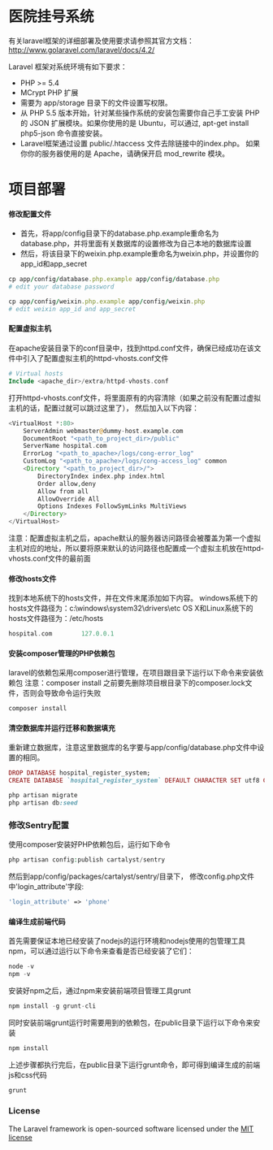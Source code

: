 医院挂号系统
=========================
有关laravel框架的详细部署及使用要求请参照其官方文档：
http://www.golaravel.com/laravel/docs/4.2/

Laravel 框架对系统环境有如下要求：

* PHP >= 5.4
* MCrypt PHP 扩展
* 需要为 app/storage 目录下的文件设置写权限。
* 从 PHP 5.5 版本开始，针对某些操作系统的安装包需要你自己手工安装 PHP 的 JSON 扩展模块。如果你使用的是 Ubuntu，可以通过,  apt-get install php5-json 命令直接安装。
* Laravel框架通过设置 public/.htaccess 文件去除链接中的index.php。 如果你你的服务器使用的是 Apache，请确保开启 mod_rewrite 模块。

项目部署
=======
#### 修改配置文件
* 首先，将app/config目录下的database.php.example重命名为database.php，并将里面有关数据库的设置修改为自己本地的数据库设置
* 然后，将该目录下的weixin.php.example重命名为weixin.php，并设置你的app_id和app_secret
```ruby
cp app/config/database.php.example app/config/database.php
# edit your database password

cp app/config/weixin.php.example app/config/weixin.php
# edit weixin app_id and app_secret
```

#### 配置虚拟主机
在apache安装目录下的conf目录中，找到httpd.conf文件，确保已经成功在该文件中引入了配置虚拟主机的httpd-vhosts.conf文件
``` php
# Virtual hosts
Include <apache_dir>/extra/httpd-vhosts.conf
```
打开httpd-vhosts.conf文件，将里面原有的内容清除（如果之前没有配置过虚拟主机的话，配置过就可以跳过这里了），
然后加入以下内容：
``` php
<VirtualHost *:80>
    ServerAdmin webmaster@dummy-host.example.com
    DocumentRoot "<path_to_project_dir>/public"
    ServerName hospital.com
    ErrorLog "<path_to_apache>/logs/cong-error_log"
    CustomLog "<path_to_apache>/logs/cong-access_log" common
    <Directory "<path_to_project_dir>/">
        DirectoryIndex index.php index.html
        Order allow,deny
        Allow from all
        AllowOverride All
        Options Indexes FollowSymLinks MultiViews
    </Directory>
</VirtualHost>
```
注意：配置虚拟主机之后，apache默认的服务器访问路径会被覆盖为第一个虚拟主机对应的地址，所以要将原来默认的访问路径也配置成一个虚拟主机放在httpd-vhosts.conf文件的最前面

#### 修改hosts文件
找到本地系统下的hosts文件，并在文件末尾添加如下内容。
windows系统下的hosts文件路径为：c:\windows\system32\drivers\etc
OS X和Linux系统下的hosts文件路径为：/etc/hosts
``` php
hospital.com        127.0.0.1
```

#### 安装composer管理的PHP依赖包
laravel的依赖包采用composer进行管理，在项目跟目录下运行以下命令来安装依赖包
注意：composer install 之前要先删除项目根目录下的composer.lock文件，否则会导致命令运行失败
``` php
composer install
```

#### 清空数据库并运行迁移和数据填充
重新建立数据库，注意这里数据库的名字要与app/config/database.php文件中设置的相同。
``` ruby
DROP DATABASE hospital_register_system;
CREATE DATABASE `hospital_register_system` DEFAULT CHARACTER SET utf8 COLLATE utf8_general_ci;

php artisan migrate
php artisan db:seed
```

### 修改Sentry配置
使用composer安装好PHP依赖包后，运行如下命令
``` php
php artisan config:publish cartalyst/sentry
```
然后到app/config/packages/cartalyst/sentry/目录下，
修改config.php文件中'login_attribute'字段:
``` php
'login_attribute' => 'phone'
```

#### 编译生成前端代码
首先需要保证本地已经安装了nodejs的运行环境和nodejs使用的包管理工具npm，可以通过运行以下命令来查看是否已经安装了它们：
``` php
node -v
npm -v
```
安装好npm之后，通过npm来安装前端项目管理工具grunt
``` php
npm install -g grunt-cli
```
同时安装前端grunt运行时需要用到的依赖包，在public目录下运行以下命令来安装
``` php
npm install
```
上述步骤都执行完后，在public目录下运行grunt命令，即可得到编译生成的前端js和css代码
``` php
grunt
```

### License

The Laravel framework is open-sourced software licensed under the [MIT license](http://opensource.org/licenses/MIT)
